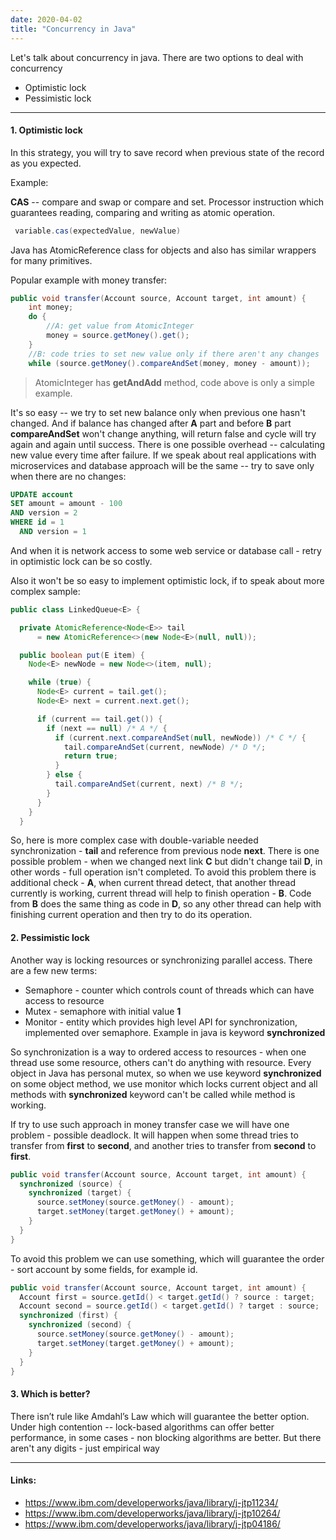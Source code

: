 ```yaml
---
date: 2020-04-02
title: "Concurrency in Java"
---
```

Let's talk about concurrency in java.
There are two options to deal with concurrency 
* Optimistic lock
* Pessimistic lock

****
#### 1. Optimistic lock

In this strategy, you will try to save record when previous state of the record as you expected.

Example: 

**CAS** -- compare and swap or compare and set. Processor instruction which guarantees reading, comparing and writing as atomic operation. 

```java
 variable.cas(expectedValue, newValue)
```

Java has AtomicReference class for objects and also has similar wrappers for many primitives. 

Popular example with money transfer:
```java
public void transfer(Account source, Account target, int amount) {
    int money;
    do {
        //A: get value from AtomicInteger
        money = source.getMoney().get(); 
    }
    //B: code tries to set new value only if there aren't any changes 
    while (source.getMoney().compareAndSet(money, money - amount)); 
```
> AtomicInteger has **getAndAdd** method, code above is only a simple example.

It's so easy -- we try to set new balance only when previous one hasn't changed. And if balance has changed after **A** part and
before **B** part **compareAndSet** won't change anything, will return false and cycle will try again and again until success.
There is one possible overhead -- calculating new value every time after failure. If we speak about real applications
with microservices and database approach will be the same -- try to save only when there are no changes:

```sql
UPDATE account
SET amount = amount - 100
AND version = 2
WHERE id = 1
  AND version = 1
```
And when it is network access to some web service or database call - retry in optimistic lock can be so costly.

Also it won't be so easy to implement optimistic lock, if to speak about more complex sample:

```java
public class LinkedQueue<E> {

  private AtomicReference<Node<E>> tail
      = new AtomicReference<>(new Node<E>(null, null));

  public boolean put(E item) {
    Node<E> newNode = new Node<>(item, null);

    while (true) {
      Node<E> current = tail.get();
      Node<E> next = current.next.get();

      if (current == tail.get()) {
        if (next == null) /* A */ {
          if (current.next.compareAndSet(null, newNode)) /* C */ {
            tail.compareAndSet(current, newNode) /* D */;
            return true;
          }
        } else {
          tail.compareAndSet(current, next) /* B */;
        }
      }
    }
  }
```

So, here is more complex case with double-variable needed synchronization - **tail** and reference from previous node **next**.
There is one possible problem - when we changed next link **C** but didn't change tail **D**, in other words - full operation isn't completed.
To avoid this problem there is additional check - **A**, when current thread detect, that another thread currently is working, current thread will help to finish operation -
**B**. Code from **B** does the same thing as code in **D**, so any other thread can help with finishing current operation and then try to do its operation.

#### 2. Pessimistic lock

Another way is locking resources or synchronizing parallel access. There are a few new terms:
* Semaphore - counter which controls count of threads which can have access to resource
* Mutex - semaphore with initial value **1**
* Monitor - entity which provides high level API for synchronization, implemented over semaphore. Example in java 
is keyword **synchronized**

So synchronization is a way to ordered access to resources - when one thread use some resource, 
others can't do anything with resource. Every object in Java has personal mutex, so when we use keyword **synchronized** on some object method,
we use monitor which locks current object and all methods with **synchronized** keyword can't be called while method is working.

If try to use such approach in money transfer case we will have one problem - possible deadlock. It will happen when some thread tries to transfer
from **first** to **second**, and another tries to transfer from **second** to **first**.

```java
public void transfer(Account source, Account target, int amount) {
  synchronized (source) {
    synchronized (target) {
      source.setMoney(source.getMoney() - amount);
      target.setMoney(target.getMoney() + amount);
    }
  }
}
```
To avoid this problem we can use something, which will guarantee the order - sort account by some fields, for example id.
```java
public void transfer(Account source, Account target, int amount) {
  Account first = source.getId() < target.getId() ? source : target;
  Account second = source.getId() < target.getId() ? target : source;
  synchronized (first) {
    synchronized (second) {
      source.setMoney(source.getMoney() - amount);
      target.setMoney(target.getMoney() + amount);
    }
  }
}
```

#### 3. Which is better?

There isn’t rule like Amdahl’s Law which will guarantee the better option.
Under high contention -- lock-based algorithms can offer better performance, in some cases - non blocking algorithms are better.
But there aren't any digits - just empirical way

****
#### Links:
- https://www.ibm.com/developerworks/java/library/j-jtp11234/
- https://www.ibm.com/developerworks/java/library/j-jtp10264/
- https://www.ibm.com/developerworks/java/library/j-jtp04186/